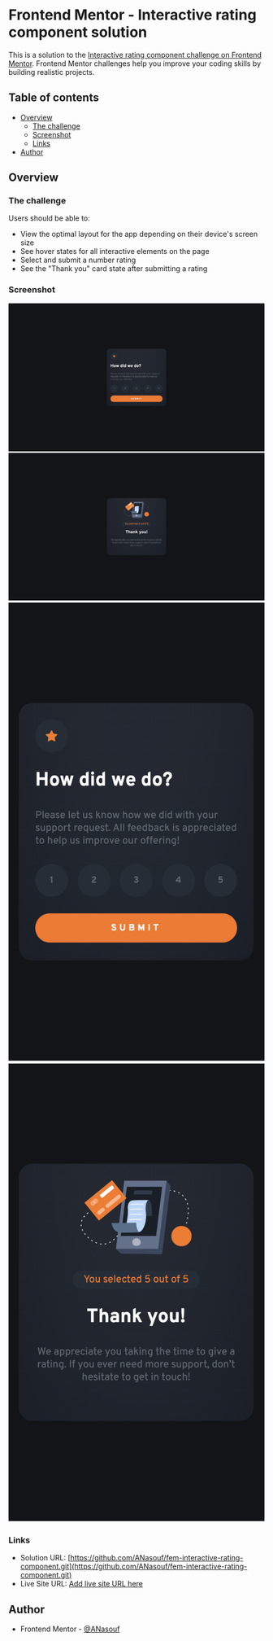 # Frontend Mentor - Interactive rating component solution

This is a solution to the [Interactive rating component challenge on Frontend Mentor](https://www.frontendmentor.io/challenges/interactive-rating-component-koxpeBUmI). Frontend Mentor challenges help you improve your coding skills by building realistic projects.

## Table of contents

- [Overview](#overview)
  - [The challenge](#the-challenge)
  - [Screenshot](#screenshot)
  - [Links](#links)
- [Author](#author)

## Overview

### The challenge

Users should be able to:

- View the optimal layout for the app depending on their device's screen size
- See hover states for all interactive elements on the page
- Select and submit a number rating
- See the "Thank you" card state after submitting a rating

### Screenshot

![Desktop design](./screenshots/desktop.png)
![Desktop thank you state](./screenshots/desktop-thank-you.png)
![Mobile design](./screenshots/mobile.png)
![Mobile thank you state](./screenshots/mobile-thank-you.png)

### Links

- Solution URL: [https://github.com/ANasouf/fem-interactive-rating-component.git](https://github.com/ANasouf/fem-interactive-rating-component.git)
- Live Site URL: [Add live site URL here](https://your-live-site-url.com)

## Author

- Frontend Mentor - [@ANasouf](https://www.frontendmentor.io/profile/ANasouf)